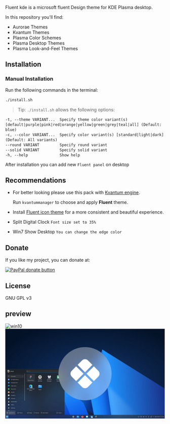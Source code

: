 
Fluent kde is a microsoft fluent Design theme for KDE Plasma desktop.

In this repository you'll find:

- Aurorae Themes
- Kvantum Themes
- Plasma Color Schemes
- Plasma Desktop Themes
- Plasma Look-and-Feel Themes

## Installation

### Manual Installation

Run the following commands in the terminal:

```sh
./install.sh
```

> Tip: `./install.sh` allows the following options:

```
-t, --theme VARIANT...  Specify theme color variant(s) [default|purple|pink|red|orange|yellow|green|grey|teal|all] (Default: blue)
-c, --color VARIANT...  Specify color variant(s) [standard|light|dark] (Default: All variants)
--round VARIANT         Specify round variant
--solid VARIANT         Specify solid variant
-h, --help              Show help
```

After installation you can add new `Fluent panel` on desktop

## Recommendations

- For better looking please use this pack with [Kvantum engine](https://github.com/tsujan/Kvantum/tree/master/Kvantum).

  Run `kvantummanager` to choose and apply **Fluent** theme.

- Install [Fluent icon theme](https://github.com/vinceliuice/Fluent-icon-theme) for a more consistent and beautiful experience.

- Split Digital Clock `Font size set to 35%`

- Win7 Show Desktop `You can change the edge color`

## Donate

If you like my project, you can donate at:

<span class="paypal"><a href="https://www.paypal.me/vinceliuice" title="Donate to this project using Paypal"><img src="https://www.paypalobjects.com/webstatic/mktg/Logo/pp-logo-100px.png" alt="PayPal donate button" /></a></span>

## License

GNU GPL v3

## preview

![win10](plasma/look-and-feel/com.github.vinceliuice.Fluent-dark/contents/previews/fullscreenpreview.jpg)
![win11](plasma/look-and-feel/com.github.vinceliuice.Fluent-round-dark/contents/previews/fullscreenpreview.jpg)
